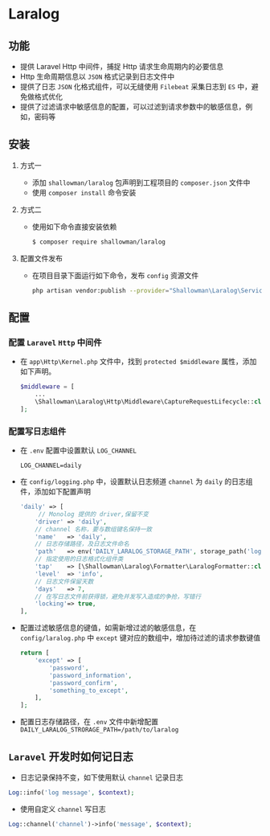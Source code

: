 # Laralog 

## 功能

- 提供 Laravel Http 中间件，捕捉 Http 请求生命周期内的必要信息
- Http 生命周期信息以 `JSON` 格式记录到日志文件中
- 提供了日志 `JSON` 化格式组件，可以无缝使用 `Filebeat` 采集日志到 `ES` 中，避免做格式优化
- 提供了过滤请求中敏感信息的配置，可以过滤到请求参数中的敏感信息，例如，密码等
## 安装 
1. 方式一  
    - 添加 `shallowman/laralog` 包声明到工程项目的 `composer.json` 文件中
    - 使用 `composer install` 命令安装
    
2. 方式二  
    - 使用如下命令直接安装依赖
        ```sh
        $ composer require shallowman/laralog
        ```
3. 配置文件发布
    - 在项目目录下面运行如下命令，发布 `config` 资源文件
        ```sh
        php artisan vendor:publish --provider="Shallowman\Laralog\ServiceProvider"
        ```
## 配置
### 配置 `Laravel` `Http` 中间件

- 在 `app\Http\Kernel.php` 文件中，找到 `protected $middleware` 属性，添加如下声明。
    ```php
    $middleware = [
        ...
        \Shallowman\Laralog\Http\Middleware\CaptureRequestLifecycle::class,
    ];
    ```

### 配置写日志组件
- 在 `.env` 配置中设置默认 `LOG_CHANNEL` 

    ```dotenv
    LOG_CHANNEL=daily
    ```
    
- 在 `config/logging.php` 中，设置默认日志频道 `channel` 为 `daily` 的日志组件，添加如下配置声明 

    ```php
    'daily' => [
         // Monolog 提供的 driver,保留不变
        'driver' => 'daily',
        // channel 名称，要与数组键名保持一致
        'name'   => 'daily',
        // 日志存储路径，及日志文件命名
        'path'   => env('DAILY_LARALOG_STORAGE_PATH', storage_path('logs/laralog.log')),
        // 指定使用的日志格式化组件类
        'tap'    => [\Shallowman\Laralog\Formatter\LaralogFormatter::class],
        'level'  => 'info',
        // 日志文件保留天数
        'days'   => 7,
        // 在写日志文件前获得锁，避免并发写入造成的争抢，写错行
        'locking'=> true,
    ],
    ```
    
- 配置过滤敏感信息的键值，如需新增过滤的敏感信息，在 `config/laralog.php` 中 `except` 键对应的数组中，增加待过滤的请求参数键值

    ```php
    return [
        'except' => [
            'password',
            'password_information',
            'password_confirm',
            'something_to_except',
        ],
    ];
    ```
    
 - 配置日志存储路径，在 `.env` 文件中新增配置 `DAILY_LARALOG_STRORAGE_PATH=/path/to/laralog`

## `Laravel` 开发时如何记日志

- 日志记录保持不变，如下使用默认 `channel` 记录日志
```php
Log::info('log message', $context);
```

- 使用自定义 `channel` 写日志

```php
Log::channel('channel')->info('message', $context);
```
